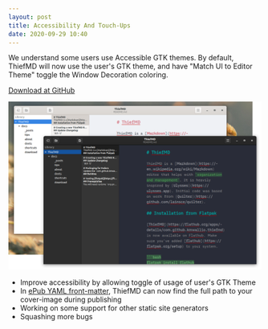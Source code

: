 ```yaml
---
layout: post
title: Accessibility And Touch-Ups
date: 2020-09-29 10:40
---
```


We understand some users use Accessible GTK themes. By default, ThiefMD will now use the user's GTK theme, and have "Match UI to Editor Theme" toggle the Window Decoration coloring.

[Download at GitHub](https://github.com/kmwallio/ThiefMD/releases/tag/v0.0.10-lookingood)

<!-- more -->

![](/images/thief-user-gtk.png)

* Improve accessibility by allowing toggle of usage of user's GTK Theme
* In [ePub YAML front-matter](https://pandoc.org/MANUAL.html#epub-metadata), ThiefMD can now find the full path to your cover-image during publishing
* Working on some support for other static site generators
* Squashing more bugs
